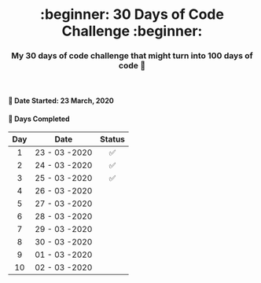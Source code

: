 <h1 align=center>:beginner: 30 Days of Code Challenge :beginner:</h1>

<h3 align=center>My 30 days of code challenge that might turn into 100 days of code 🤞</h3>

<br>

#### 📍 Date Started: 23 March, 2020

#### 📍 Days Completed
 
|     Day      |                  Date                 |        Status         | 
| :----------: | :-----------------------------------: | :-------------------: |
| 1            | 23 - 03 -2020                         | ✅                   |
| 2            | 24 - 03 -2020                         | ✅                   |
| 3            | 25 - 03 -2020                         | ✅                   |
| 4            | 26 - 03 -2020                         |                    |
| 5            | 27 - 03 -2020                         |                    |
| 6            | 28 - 03 -2020                         |                    |
| 7            | 29 - 03 -2020                         |                    |
| 8            | 30 - 03 -2020                         |                    |
| 9            | 01 - 03 -2020                         |                    |
| 10           | 02 - 03 -2020                         |                    |

